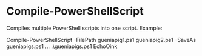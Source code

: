 # Compile-PowerShellScript
Compiles multiple PowerShell scripts into one script. Example:

Compile-PowerShellScript -FilePath gueniapig1.ps1 gueniapig2.ps1 -SaveAs gueniapigs.ps1
...
.\gueniapigs.ps1
EchoOink
